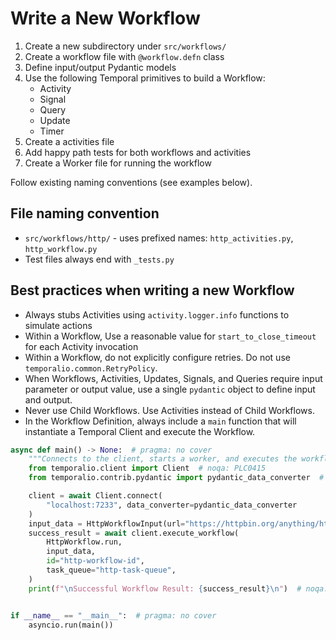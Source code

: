 # Write a New Workflow

1. Create a new subdirectory under `src/workflows/`
1. Create a workflow file with `@workflow.defn` class
1. Define input/output Pydantic models
1. Use the following Temporal primitives to build a Workflow:
   - Activity
   - Signal
   - Query
   - Update
   - Timer
1. Create a activities file
1. Add happy path tests for both workflows and activities
1. Create a Worker file for running the workflow

Follow existing naming conventions (see examples below).

## File naming convention

- `src/workflows/http/` - uses prefixed names: `http_activities.py`, `http_workflow.py`
- Test files always end with `_tests.py`

## Best practices when writing a new Workflow

- Always stubs Activities using `activity.logger.info` functions to simulate actions
- Within a Workflow, Use a reasonable value for `start_to_close_timeout` for each Activity invocation
- Within a Workflow, do not explicitly configure retries. Do not use `temporalio.common.RetryPolicy`.
- When Workflows, Activities, Updates, Signals, and Queries require input parameter or output value, use a single `pydantic` object to define input and output.
- Never use Child Workflows. Use Activities instead of Child Workflows.
- In the Workflow Definition, always include a `main` function that will instantiate a Temporal Client and execute the Workflow.

```python
async def main() -> None:  # pragma: no cover
    """Connects to the client, starts a worker, and executes the workflow."""
    from temporalio.client import Client  # noqa: PLC0415
    from temporalio.contrib.pydantic import pydantic_data_converter  # noqa: PLC0415

    client = await Client.connect(
        "localhost:7233", data_converter=pydantic_data_converter
    )
    input_data = HttpWorkflowInput(url="https://httpbin.org/anything/http-workflow")
    success_result = await client.execute_workflow(
        HttpWorkflow.run,
        input_data,
        id="http-workflow-id",
        task_queue="http-task-queue",
    )
    print(f"\nSuccessful Workflow Result: {success_result}\n")  # noqa: T201


if __name__ == "__main__":  # pragma: no cover
    asyncio.run(main())

```

